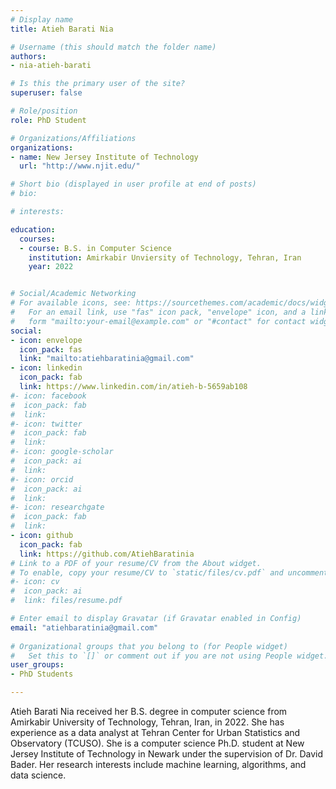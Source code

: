 ```yaml
---
# Display name
title: Atieh Barati Nia

# Username (this should match the folder name)
authors:
- nia-atieh-barati

# Is this the primary user of the site?
superuser: false

# Role/position
role: PhD Student

# Organizations/Affiliations
organizations:
- name: New Jersey Institute of Technology
  url: "http://www.njit.edu/"

# Short bio (displayed in user profile at end of posts)
# bio:

# interests:

education:
  courses:
  - course: B.S. in Computer Science
    institution: Amirkabir Unviersity of Technology, Tehran, Iran
    year: 2022


# Social/Academic Networking
# For available icons, see: https://sourcethemes.com/academic/docs/widgets/#icons
#   For an email link, use "fas" icon pack, "envelope" icon, and a link in the
#   form "mailto:your-email@example.com" or "#contact" for contact widget.
social:
- icon: envelope
  icon_pack: fas
  link: "mailto:atiehbaratinia@gmail.com"
- icon: linkedin
  icon_pack: fab
  link: https://www.linkedin.com/in/atieh-b-5659ab108
#- icon: facebook
#  icon_pack: fab
#  link: 
#- icon: twitter
#  icon_pack: fab
#  link: 
#- icon: google-scholar
#  icon_pack: ai
#  link: 
#- icon: orcid
#  icon_pack: ai
#  link: 
#- icon: researchgate
#  icon_pack: fab
#  link: 
- icon: github
  icon_pack: fab
  link: https://github.com/AtiehBaratinia
# Link to a PDF of your resume/CV from the About widget.
# To enable, copy your resume/CV to `static/files/cv.pdf` and uncomment the lines below.  
#- icon: cv
#  icon_pack: ai
#  link: files/resume.pdf

# Enter email to display Gravatar (if Gravatar enabled in Config)
email: "atiehbaratinia@gmail.com"
  
# Organizational groups that you belong to (for People widget)
#   Set this to `[]` or comment out if you are not using People widget.  
user_groups:
- PhD Students

---
```



Atieh Barati Nia received her B.S. degree in computer science from
Amirkabir University of Technology, Tehran, Iran, in 2022. She has
experience as a data analyst at Tehran Center for Urban Statistics and
Observatory (TCUSO).  She is a computer science Ph.D. student at New
Jersey Institute of Technology in Newark under the supervision of
Dr. David Bader. Her research interests include machine learning,
algorithms, and data science.
